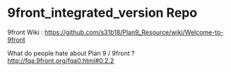 # 9front_integrated_version Repo
9front Wiki : https://github.com/s31b18/Plan9_Resource/wiki/Welcome-to-9front
  
What do people hate about Plan 9 / 9front ? http://fqa.9front.org/fqa0.html#0.2.2
